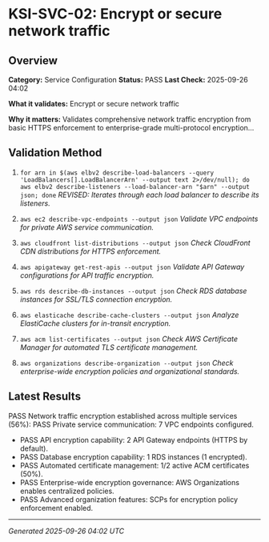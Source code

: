 # KSI-SVC-02: Encrypt or secure network traffic

## Overview

**Category:** Service Configuration
**Status:** PASS
**Last Check:** 2025-09-26 04:02

**What it validates:** Encrypt or secure network traffic

**Why it matters:** Validates comprehensive network traffic encryption from basic HTTPS enforcement to enterprise-grade multi-protocol encryption...

## Validation Method

1. `for arn in $(aws elbv2 describe-load-balancers --query 'LoadBalancers[].LoadBalancerArn' --output text 2>/dev/null); do aws elbv2 describe-listeners --load-balancer-arn "$arn" --output json; done`
   *REVISED: Iterates through each load balancer to describe its listeners.*

2. `aws ec2 describe-vpc-endpoints --output json`
   *Validate VPC endpoints for private AWS service communication.*

3. `aws cloudfront list-distributions --output json`
   *Check CloudFront CDN distributions for HTTPS enforcement.*

4. `aws apigateway get-rest-apis --output json`
   *Validate API Gateway configurations for API traffic encryption.*

5. `aws rds describe-db-instances --output json`
   *Check RDS database instances for SSL/TLS connection encryption.*

6. `aws elasticache describe-cache-clusters --output json`
   *Analyze ElastiCache clusters for in-transit encryption.*

7. `aws acm list-certificates --output json`
   *Check AWS Certificate Manager for automated TLS certificate management.*

8. `aws organizations describe-organization --output json`
   *Check enterprise-wide encryption policies and organizational standards.*

## Latest Results

PASS Network traffic encryption established across multiple services (56%): PASS Private service communication: 7 VPC endpoints configured.
- PASS API encryption capability: 2 API Gateway endpoints (HTTPS by default).
- PASS Database encryption capability: 1 RDS instances (1 encrypted).
- PASS Automated certificate management: 1/2 active ACM certificates (50%).
- PASS Enterprise-wide encryption governance: AWS Organizations enables centralized policies.
- PASS Advanced organization features: SCPs for encryption policy enforcement enabled.

---
*Generated 2025-09-26 04:02 UTC*